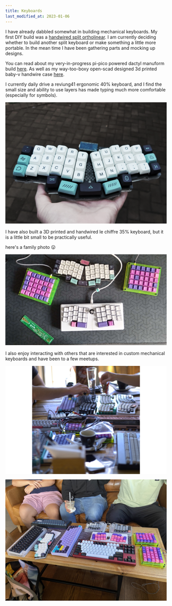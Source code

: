 ```yaml
---
title: Keyboards
last_modified_at: 2023-01-06
---
```


I have already dabbled somewhat in building mechanical keyboards.
My first DIY build was a [handwired split ortholinear](/tech/2020/11/27/split-ortho-handwire-build-guide/).
I am currently deciding whether to build another split keyboard or make something a little more portable.
In the mean time I have been gathering parts and mocking up designs.

You can read about my very-in-progress pi-pico powered dactyl manuform build [here](https://github.com/kevin-nel/pico-dactyl).
As well as my way-too-boxy open-scad designed 3d printed baby-v handwire case [here](https://github.com/kevin-nel/babyv).

I currently daily drive a reviung41 ergonomic 40% keyboard, and I find the small size and ability to use layers has made typing much more comfortable (especially for symbols).

![reviung41](/assets/images/other/reviung.png)

I have also built a 3D printed and handwired le chiffre 35% keyboard, but it is a little bit small to be practically useful.

here's a family photo 😛

![family photo, top reviung, bottom le chiffre, sides diy split preonic](/assets/images/keebs.jpg)

I also enjoy interacting with others that are interested in custom mechanical keyboards and have been to a few meetups.

![meetup](/assets/images/keeb-meetup-1.jpg)

![meetup](/assets/images/keeb-meetup-2.jpg)

<!--
## salvaging switches

I managed to salvage around 90 switches from an old mechanical keyboard

![desoldering some switches](/assets/images/other/desoldering.jpg)

![some salvaged switches](/assets/images/other/brown-switches.jpg)

![managed to score some LEDs too](/assets/images/other/leds.jpg)

## designs

After using an ortholinear for some time I am convinced to keep using ergonomic layouts.

### split

This wonderfully designed 3d printed split on [thingiverse](https://www.thingiverse.com/thing:4003113) with an awesome star wars vibe to it.

![2021-06-06-23-00-38.png](/assets/images/other/2021-06-06-23-00-38.png)

[3d printing](/knowledge/3d-printing.md) a case

### normal

I do miss having a numpad and after using layers don't really miss function keys so these are the two main designs for now.

a preonic with extra steps

![full size ortho](/assets/images/other/fullsize-ortho.jpg)

a planck with extra steps

![slimmed down full ortho](/assets/images/other/slimmed-full-ortho.jpg) -->

